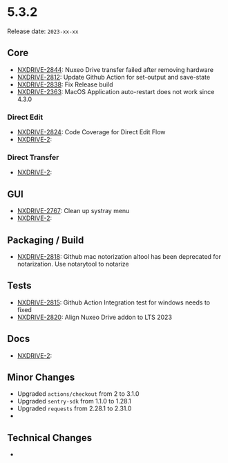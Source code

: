 # 5.3.2

Release date: `2023-xx-xx`

## Core

- [NXDRIVE-2844](https://jira.nuxeo.com/browse/NXDRIVE-2844): Nuxeo Drive transfer failed after removing hardware
- [NXDRIVE-2812](https://jira.nuxeo.com/browse/NXDRIVE-2812): Update Github Action for set-output and save-state
- [NXDRIVE-2838](https://jira.nuxeo.com/browse/NXDRIVE-2838): Fix Release build
- [NXDRIVE-2363](https://jira.nuxeo.com/browse/NXDRIVE-2363): MacOS Application auto-restart does not work since 4.3.0

### Direct Edit

- [NXDRIVE-2824](https://jira.nuxeo.com/browse/NXDRIVE-2824): Code Coverage for Direct Edit Flow
- [NXDRIVE-2](https://jira.nuxeo.com/browse/NXDRIVE-2):

### Direct Transfer

- [NXDRIVE-2](https://jira.nuxeo.com/browse/NXDRIVE-2):

## GUI

- [NXDRIVE-2767](https://jira.nuxeo.com/browse/NXDRIVE-2767): Clean up systray menu
- [NXDRIVE-2](https://jira.nuxeo.com/browse/NXDRIVE-2):

## Packaging / Build

- [NXDRIVE-2818](https://jira.nuxeo.com/browse/NXDRIVE-2818): Github mac notorization altool has been deprecated for notarization. Use notarytool to notarize

## Tests

- [NXDRIVE-2815](https://jira.nuxeo.com/browse/NXDRIVE-2815): Github Action Integration test for windows needs to fixed
- [NXDRIVE-2820](https://jira.nuxeo.com/browse/NXDRIVE-2820): Align Nuxeo Drive addon to LTS 2023

## Docs

- [NXDRIVE-2](https://jira.nuxeo.com/browse/NXDRIVE-2):

## Minor Changes

- Upgraded `actions/checkout` from 2 to 3.1.0
- Upgraded `sentry-sdk` from 1.1.0 to 1.28.1
- Upgraded `requests` from 2.28.1 to 2.31.0
-
## Technical Changes

-
